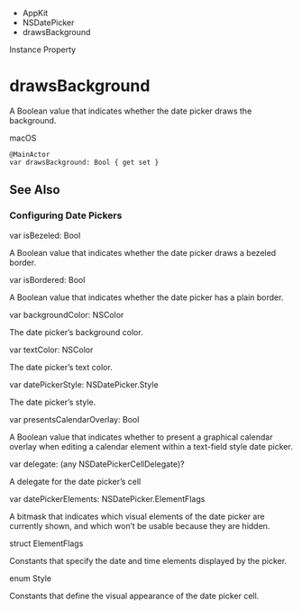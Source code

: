 

- AppKit
- NSDatePicker
-  drawsBackground 

Instance Property

# drawsBackground

A Boolean value that indicates whether the date picker draws the background.

macOS

``` source
@MainActor
var drawsBackground: Bool { get set }
```

## See Also

### Configuring Date Pickers

var isBezeled: Bool

A Boolean value that indicates whether the date picker draws a bezeled border.

var isBordered: Bool

A Boolean value that indicates whether the date picker has a plain border.

var backgroundColor: NSColor

The date picker’s background color.

var textColor: NSColor

The date picker’s text color.

var datePickerStyle: NSDatePicker.Style

The date picker’s style.

var presentsCalendarOverlay: Bool

A Boolean value that indicates whether to present a graphical calendar overlay when editing a calendar element within a text-field style date picker.

var delegate: (any NSDatePickerCellDelegate)?

A delegate for the date picker’s cell

var datePickerElements: NSDatePicker.ElementFlags

A bitmask that indicates which visual elements of the date picker are currently shown, and which won’t be usable because they are hidden.

struct ElementFlags

Constants that specify the date and time elements displayed by the picker.

enum Style

Constants that define the visual appearance of the date picker cell.

